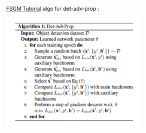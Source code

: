 [FSGM Tutorial](https://pytorch.org/tutorials/beginner/fgsm_tutorial.html)
algo for det-adv-prop :
![Image](https://github.com/Ashuradhipathi/SkillDevWorkshop/blob/main/Screenshot%202024-03-15%20112019.png)


